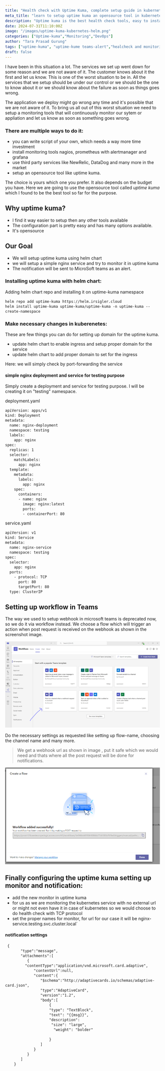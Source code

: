 ```yaml
---
title: "Health check with Uptime Kuma, complete setup guide in kubernetes "
meta_title: "learn to setup uptime kuma an opensource tool in kubernetes and send notification to Teams"
description: "Uptime kuma is the best health check tools, easy to install and setup necessary health check. we will do the setup in AWS eks cluster with helm chart and also see how it works and sents notifications to Teams Channel with workflow setup."
date: 2024-07-31T11:10:00Z
image: "/images/uptime-kuma-kubernetes-helm.png"
categories: ["Uptime-kuma","Monitoring","DevOps"]
author: "Tara Prasad Gurung"
tags: ["uptime-kuma", "uptime-kume teams-alert","healcheck and monitoring"]
draft: false
---
```


I have been in this situation a lot. The services we set up went down for some reason and we are not aware of it. The customer knows about it the first and let us know. This is one of the worst situation to be in. All the services that we setup should be under our control or we should be the one to know about it or we should know about the failure as soon as things goes wrong. 

The application we deploy might go wrong any time and it's possible that we are not aware of it. To bring us all out of this worst situation we need to setup a monitoring tools that will continuously monitor our sytem or appliation and let us know as soon as something goes wrong.

### There are multiple ways to do it:
- you can write script of your own, which needs a way more time investment
- install monitoring tools nagios, prometheus with alertmanager and grafana 
- use third party services like NewRelic, DataDog and many more in the market
- setup an opensource tool like uptime kuma.

The choice is yours which one you prefer. It also depends on the budget you have. Here we are going to use the opensource tool called *uptime kuma* which I found to be the best tool so far for the purpose.

## Why uptime kuma?
- I find it way easier to setup then any other tools available
- The configuration part is pretty easy and has many options available.
- It's opensource

## Our Goal 
- We will setup uptime kuma using helm chart
- we will setup a simple nginx service and try to monitor it in uptime kuma
- The notification will be sent to MicroSoft teams as an alert.


### Installing uptime kuma with helm chart:
Adding helm chart repo and installing it on uptime-kuma namespace
```
helm repo add uptime-kuma https://helm.irsigler.cloud
helm install uptime-kuma uptime-kuma/uptime-kuma -n uptime-kuma --create-namespace 
```
### Make necessary changes in kuberenetes:
These are few things you can do for setting up domain for the uptime kuma.
- update helm chart to enable ingress and setup proper domain for the service
- update helm chart to add proper domain to set for the ingress 

Here: we will simply check by port-forwarding the service

#### simple nginx deployment and service for testing purpose
Simply create a deployment and service for testing purpose. I will be creating it on "testing" namespace.

deployment.yaml
```
apiVersion: apps/v1
kind: Deployment
metadata:
  name: nginx-deployment
  namespace: testing
  labels:
    app: nginx
spec:
  replicas: 1
  selector:
    matchLabels:
      app: nginx
  template:
    metadata:
      labels:
        app: nginx
    spec:
      containers:
      - name: nginx
        image: nginx:latest
        ports:
        - containerPort: 80
```

service.yaml

```
apiVersion: v1
kind: Service
metadata:
  name: nginx-service
  namespace: testing
spec:
  selector:
    app: nginx
  ports:
    - protocol: TCP
      port: 80
      targetPort: 80
  type: ClusterIP
```


## Setting up workflow in Teams
The way we used to setup webhook in microsoft teams is deprecated now, so we do it via workflow instead. We choose a flow which will trigger an action when post request is received on the webhook as shown in the screenshot image. 

![Alt text](public/images/teams-workflow-webhookreqest-received.PNG)

Do the necessary settings as requested like setting up flow-name, choosing the channel name and many more. 
> We get a webhook url as shown in image , put it safe which we would need and thats where all the post request will be done for notifications. 

![Alt text](public/images/webhook-url-generated.PNG)

## Finally configuring the uptime kuma setting up monitor and notification:
- add the new monitor in uptime kuma
- for us as we are monitoring the kubernetes service with no external url or might not even have it in case of kubernetes so we would choose to do health check with TCP protocol
- set the proper names for monitor, for url for our case it will be nginx-service.testing.svc.cluster.local`

#### notification settings 
```
 {
       "type":"message",
       "attachments":[
          {
         "contentType":"application/vnd.microsoft.card.adaptive",
             "contentUrl":null,
             "content":{
                "$schema":"http://adaptivecards.io/schemas/adaptive-card.json",
                "type":"AdaptiveCard",
                "version":"1.2",
                "body":[
                    {
                    "type": "TextBlock",
                    "text": "{{msg}}",
                    "description": 
                     "size": "large",
                      "weight": "bolder"
                      
                    }
                ]
             }
          }
       ]
    }
```

